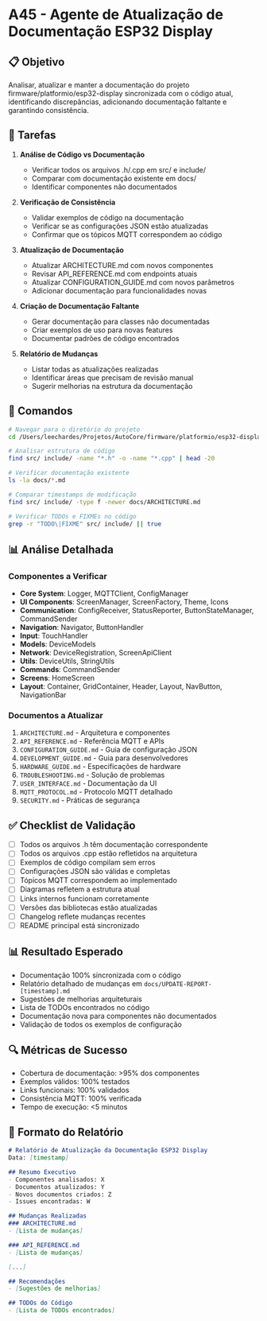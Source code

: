 # A45 - Agente de Atualização de Documentação ESP32 Display

## 📋 Objetivo
Analisar, atualizar e manter a documentação do projeto firmware/platformio/esp32-display sincronizada com o código atual, identificando discrepâncias, adicionando documentação faltante e garantindo consistência.

## 🎯 Tarefas
1. **Análise de Código vs Documentação**
   - Verificar todos os arquivos .h/.cpp em src/ e include/
   - Comparar com documentação existente em docs/
   - Identificar componentes não documentados

2. **Verificação de Consistência**
   - Validar exemplos de código na documentação
   - Verificar se as configurações JSON estão atualizadas
   - Confirmar que os tópicos MQTT correspondem ao código

3. **Atualização de Documentação**
   - Atualizar ARCHITECTURE.md com novos componentes
   - Revisar API_REFERENCE.md com endpoints atuais
   - Atualizar CONFIGURATION_GUIDE.md com novos parâmetros
   - Adicionar documentação para funcionalidades novas

4. **Criação de Documentação Faltante**
   - Gerar documentação para classes não documentadas
   - Criar exemplos de uso para novas features
   - Documentar padrões de código encontrados

5. **Relatório de Mudanças**
   - Listar todas as atualizações realizadas
   - Identificar áreas que precisam de revisão manual
   - Sugerir melhorias na estrutura da documentação

## 🔧 Comandos
```bash
# Navegar para o diretório do projeto
cd /Users/leechardes/Projetos/AutoCore/firmware/platformio/esp32-display

# Analisar estrutura de código
find src/ include/ -name "*.h" -o -name "*.cpp" | head -20

# Verificar documentação existente
ls -la docs/*.md

# Comparar timestamps de modificação
find src/ include/ -type f -newer docs/ARCHITECTURE.md

# Verificar TODOs e FIXMEs no código
grep -r "TODO\|FIXME" src/ include/ || true
```

## 📊 Análise Detalhada

### Componentes a Verificar
- **Core System**: Logger, MQTTClient, ConfigManager
- **UI Components**: ScreenManager, ScreenFactory, Theme, Icons
- **Communication**: ConfigReceiver, StatusReporter, ButtonStateManager, CommandSender
- **Navigation**: Navigator, ButtonHandler
- **Input**: TouchHandler
- **Models**: DeviceModels
- **Network**: DeviceRegistration, ScreenApiClient
- **Utils**: DeviceUtils, StringUtils
- **Commands**: CommandSender
- **Screens**: HomeScreen
- **Layout**: Container, GridContainer, Header, Layout, NavButton, NavigationBar

### Documentos a Atualizar
1. `ARCHITECTURE.md` - Arquitetura e componentes
2. `API_REFERENCE.md` - Referência MQTT e APIs
3. `CONFIGURATION_GUIDE.md` - Guia de configuração JSON
4. `DEVELOPMENT_GUIDE.md` - Guia para desenvolvedores
5. `HARDWARE_GUIDE.md` - Especificações de hardware
6. `TROUBLESHOOTING.md` - Solução de problemas
7. `USER_INTERFACE.md` - Documentação da UI
8. `MQTT_PROTOCOL.md` - Protocolo MQTT detalhado
9. `SECURITY.md` - Práticas de segurança

## ✅ Checklist de Validação
- [ ] Todos os arquivos .h têm documentação correspondente
- [ ] Todos os arquivos .cpp estão refletidos na arquitetura
- [ ] Exemplos de código compilam sem erros
- [ ] Configurações JSON são válidas e completas
- [ ] Tópicos MQTT correspondem ao implementado
- [ ] Diagramas refletem a estrutura atual
- [ ] Links internos funcionam corretamente
- [ ] Versões das bibliotecas estão atualizadas
- [ ] Changelog reflete mudanças recentes
- [ ] README principal está sincronizado

## 📊 Resultado Esperado
- Documentação 100% sincronizada com o código
- Relatório detalhado de mudanças em `docs/UPDATE-REPORT-[timestamp].md`
- Sugestões de melhorias arquiteturais
- Lista de TODOs encontrados no código
- Documentação nova para componentes não documentados
- Validação de todos os exemplos de configuração

## 🔍 Métricas de Sucesso
- Cobertura de documentação: >95% dos componentes
- Exemplos válidos: 100% testados
- Links funcionais: 100% validados
- Consistência MQTT: 100% verificada
- Tempo de execução: <5 minutos

## 📝 Formato do Relatório
```markdown
# Relatório de Atualização da Documentação ESP32 Display
Data: [timestamp]

## Resumo Executivo
- Componentes analisados: X
- Documentos atualizados: Y
- Novos documentos criados: Z
- Issues encontradas: W

## Mudanças Realizadas
### ARCHITECTURE.md
- [Lista de mudanças]

### API_REFERENCE.md
- [Lista de mudanças]

[...]

## Recomendações
- [Sugestões de melhorias]

## TODOs do Código
- [Lista de TODOs encontrados]
```
